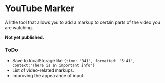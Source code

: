 
# YouTube Marker
A little tool that allows you to add a markup to certain parts of the video you are watching.

**Not yet published.**
### ToDo
- Save to localStorage like `{time: "341", formatted: "5:41", context:"There is an important info"}`
- List of video-related markups.
- Improving the appearance of input.




